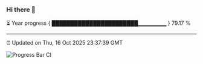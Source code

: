 ### Hi there 👋

⏳ Year progress { ███████████████████████▁▁▁▁▁▁▁ } 79.17 %

---

⏰ Updated on Thu, 16 Oct 2025 23:37:39 GMT

![Progress Bar CI](https://github.com/IshwaranRudhara/GIT-ACTION/workflows/Progress%20Bar%20CI/badge.svg)
